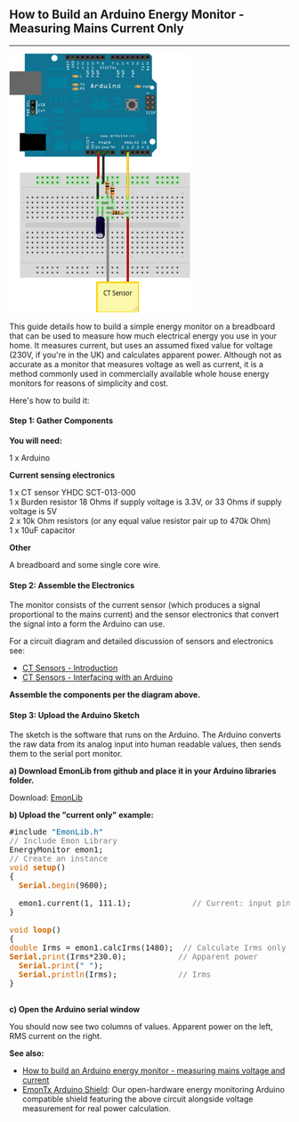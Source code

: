 ## How to Build an Arduino Energy Monitor - Measuring Mains Current Only

***

![](files/currentOnly_bb.png)

This guide details how to build a simple energy monitor on a breadboard that can be used to measure how much electrical energy you use in your home. It measures current, but uses an assumed fixed value for voltage (230V, if you're in the UK) and calculates apparent power. Although not as accurate as a monitor that measures voltage as well as current, it is a method commonly used in commercially available whole house energy monitors for reasons of simplicity and cost.

Here's how to build it:

#### Step 1: Gather Components

**You will need:**

1 x Arduino

**Current sensing electronics**

1 x CT sensor YHDC SCT-013-000<br>
1 x Burden resistor 18 Ohms if supply voltage is 3.3V, or 33 Ohms if supply voltage is 5V<br>
2 x 10k Ohm resistors (or any equal value resistor pair up to 470k Ohm)<br>
1 x 10uF capacitor<br>

**Other**

A breadboard and some single core wire.

#### Step 2: Assemble the Electronics

The monitor consists of the current sensor (which produces a signal proportional to the mains current) and the sensor electronics that convert the signal into a form the Arduino can use.

For a circuit diagram and detailed discussion of sensors and electronics see:

- [CT Sensors - Introduction](introduction)
- [CT Sensors - Interfacing with an Arduino](interface-with-arduino)

**Assemble the components per the diagram above.**

#### Step 3: Upload the Arduino Sketch

The sketch is the software that runs on the Arduino. The Arduino converts the raw data from its analog input into human readable values, then sends them to the serial port monitor.

**a) Download EmonLib from github and place it in your Arduino libraries folder.**

Download: [EmonLib](https://github.com/openenergymonitor/EmonLib)

**b) Upload the "current only" example:**

<pre>#include <span style="color:#006699;">"EmonLib.h"</span>
<span style="color: #7E7E7E;">// Include Emon Library</span>
EnergyMonitor emon1;
<span style="color: #7E7E7E;">// Create an instance</span>
<span style="color: #CC6600;">void</span> <span style="color: #CC6600;"><strong>setup</strong></span>()
{
  <span style="color: #CC6600;"><strong>Serial</strong></span>.<span style="color: #CC6600;">begin</span>(9600);

  emon1.current(1, 111.1);             <span style="color: #7E7E7E;">// Current: input pin, calibration.</span>
}

<span style="color: #CC6600;">void</span> <span style="color: #CC6600;"><strong>loop</strong></span>()
{
<span style="color: #CC6600;">double</span> Irms = emon1.calcIrms(1480);  <span style="color: #7E7E7E;">// Calculate Irms only</span>
<span style="color: #CC6600;"><strong>Serial</strong></span>.<span style="color: #CC6600;">print</span>(Irms*230.0);	       <span style="color: #7E7E7E;">// Apparent power</span>
  <span style="color: #CC6600;"><strong>Serial</strong></span>.<span style="color: #CC6600;">print</span>(<span style="color:#006699;">" "</span>);
  <span style="color: #CC6600;"><strong>Serial</strong></span>.<span style="color: #CC6600;">println</span>(Irms);		       <span style="color: #7E7E7E;">// Irms</span>
}

</pre>

**c) Open the Arduino serial window**

You should now see two columns of values. Apparent power on the left, RMS current on the right.

**See also:**

- [How to build an Arduino energy monitor - measuring mains voltage and current](https://learn.openenergymonitor.org/electricity-monitoring/ctac/how-to-build-an-arduino-energy-monitor)
- [EmonTx Arduino Shield](https://wiki.openenergymonitor.org/index.php/EmonTx_Arduino_Shield): Our open-hardware energy monitoring Arduino compatible shield featuring the above circuit alongside voltage measurement for real power calculation.

